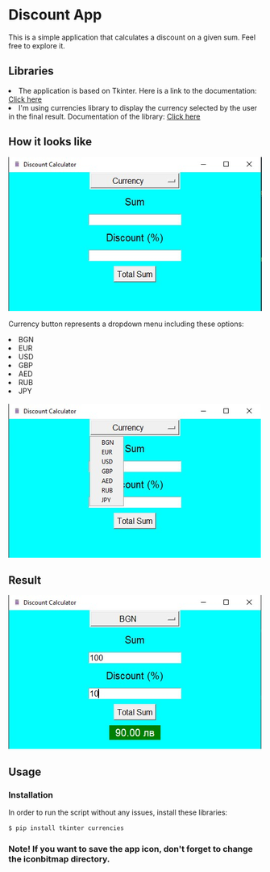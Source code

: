 <h1>Discount App</h1>
<p>This is a simple application that calculates a discount on a given sum. 
Feel free to explore it.</p>

<h2>Libraries</h2>
<li>The application is based on Tkinter. Here is a link to the documentation: 
<a href="https://docs.python.org/3/library/tkinter.html"><u>Click here</u></a></li>
<li>I'm using currencies library to display the currency selected by the user in the 
final result. Documentation of the library: 
<a href="https://pypi.org/project/currencies/"><u>Click here</u></a></li>

<h2>How it looks like</h2>
<img src="https://raw.githubusercontent.com/CodingPawn/discount-calculator/main/discount%20calculator.jpg">
<p>Currency button represents a dropdown menu including these options:</p>
<li>BGN</li>
<li>EUR</li>
<li>USD</li>
<li>GBP</li>
<li>AED</li>
<li>RUB</li>
<li>JPY</li>
<br>
<img src="https://raw.githubusercontent.com/CodingPawn/discount-calculator/main/currency_feature.jpg">

<h2>Result</h2>
<img src="https://raw.githubusercontent.com/CodingPawn/discount-calculator/main/result.jpg">

<h2>Usage</h2>
<h3>Installation</h3>
<p>In order to run the script without any issues, install these libraries:</p>

```bash
$ pip install tkinter currencies
```
<h3>Note! If you want to save the app icon, don't forget to change the iconbitmap directory.</h3>

